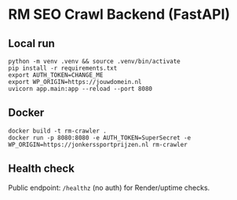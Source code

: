 # RM SEO Crawl Backend (FastAPI)

## Local run
```
python -m venv .venv && source .venv/bin/activate
pip install -r requirements.txt
export AUTH_TOKEN=CHANGE_ME
export WP_ORIGIN=https://jouwdomein.nl
uvicorn app.main:app --reload --port 8080
```

## Docker
```
docker build -t rm-crawler .
docker run -p 8080:8080 -e AUTH_TOKEN=SuperSecret -e WP_ORIGIN=https://jonkerssportprijzen.nl rm-crawler
```

## Health check
Public endpoint: `/healthz` (no auth) for Render/uptime checks.
